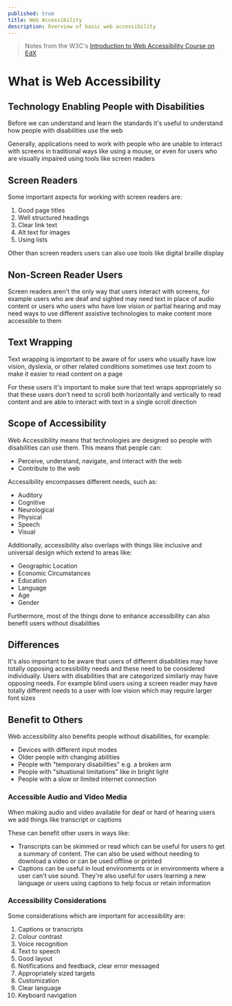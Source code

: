 ```yaml
---
published: true
title: Web Accessibility
description: Overview of basic web accessibility
---
```


> Notes from the W3C's [Introduction to Web Accessibility Course on EdX](https://learning.edx.org/course/course-v1:W3Cx+WAI0.1x+3T2019/home)

# What is Web Accessibility

## Technology Enabling People with Disabilities

Before we can understand and learn the standards it's useful to understand how people with disabilities use the web

Generally, applications need to work with people who are unable to interact with screens in traditional ways like using a mouse, or even for users who are visually impaired using tools like screen readers

## Screen Readers

Some important aspects for working with screen readers are:

1. Good page titles
2. Well structured headings
3. Clear link text
4. Alt text for images
5. Using lists

Other than screen readers users can also use tools like digital braille display

## Non-Screen Reader Users

Screen readers aren't the only way that users interact with screens, for example users who are deaf and sighted may need text in place of audio content or users who users who have low vision or partial hearing and may need ways to use different assistive technologies to make content more accessible to them

## Text Wrapping

Text wrapping is important to be aware of for users who usually have low vision, dyslexia, or other related conditions sometimes use text zoom to make it easier to read content on a page

For these users it's important to make sure that text wraps appropriately so that these users don't need to scroll both horizontally and vertically to read content and are able to interact with text in a single scroll direction

## Scope of Accessibility

Web Accessibility means that technologies are designed so people with disabilities can use them. This means that people can:

- Perceive, understand, navigate, and interact with the web
- Contribute to the web

Accessibility encompasses different needs, such as:

- Auditory
- Cognitive
- Neurological
- Physical
- Speech
- Visual

Additionally, accessibility also overlaps with things like inclusive and universal design which extend to areas like:

- Geographic Location
- Economic Circumstances
- Education
- Language
- Age
- Gender

Furthermore, most of the things done to enhance accessibility can also benefit users without disabilities

## Differences

It's also important to be aware that users of different disabilities may have totally opposing accessibility needs and these need to be considered individually. Users with disabilities that are categorized similarly may have opposing needs. For example blind users using a screen reader may have totally different needs to a user with low vision which may require larger font sizes

## Benefit to Others

Web accessibility also benefits people without disabilities, for example:

- Devices with different input modes
- Older people with changing abilities
- People with "temporary disabilities" e.g. a broken arm
- People with "situational limitations" like in bright light
- People with a slow or limited internet connection

### Accessible Audio and Video Media

When making audio and video available for deaf or hard of hearing users we add things like transcript or captions

These can benefit other users in ways like:

- Transcripts can be skimmed or read which can be useful for users to get a summary of content. The can also be used without needing to download a video or can be used offline or printed
- Captions can be useful in loud environments or in environments where a user can't use sound. They're also useful for users learning a new language or users using captions to help focus or retain information

### Accessibility Considerations

Some considerations which are important for accessibility are:

1. Captions or transcripts
2. Colour contrast
3. Voice recognition
4. Text to speech
5. Good layout
6. Notifications and feedback, clear error messaged
7. Appropriately sized targets
8. Customization
9. Clear language
10. Keyboard navigation
